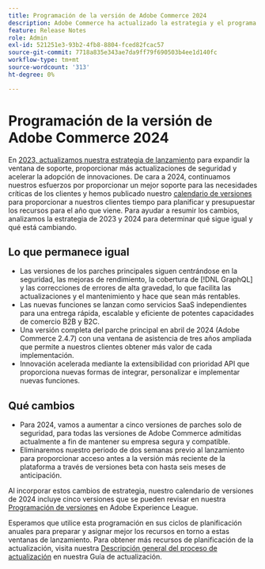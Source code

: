 ```yaml
---
title: Programación de la versión de Adobe Commerce 2024
description: Adobe Commerce ha actualizado la estrategia y el programa de versiones para 2024.
feature: Release Notes
role: Admin
exl-id: 521251e3-93b2-4fb8-8804-fced82fcac57
source-git-commit: 7718a835e343ae7da9ff79f690503b4ee1d140fc
workflow-type: tm+mt
source-wordcount: '313'
ht-degree: 0%

---
```


# Programación de la versión de Adobe Commerce 2024

En [2023, actualizamos nuestra estrategia de lanzamiento](https://business.adobe.com/blog/the-latest/adobe-announces-expanded-support) para expandir la ventana de soporte, proporcionar más actualizaciones de seguridad y acelerar la adopción de innovaciones. De cara a 2024, continuamos nuestros esfuerzos por proporcionar un mejor soporte para las necesidades críticas de los clientes y hemos publicado nuestro [calendario de versiones](https://experienceleague.adobe.com/docs/commerce-operations/release/planning/schedule.html?lang=es) para proporcionar a nuestros clientes tiempo para planificar y presupuestar los recursos para el año que viene. Para ayudar a resumir los cambios, analizamos la estrategia de 2023 y 2024 para determinar qué sigue igual y qué está cambiando.

## Lo que permanece igual

* Las versiones de los parches principales siguen centrándose en la seguridad, las mejoras de rendimiento, la cobertura de [!DNL GraphQL] y las correcciones de errores de alta gravedad, lo que facilita las actualizaciones y el mantenimiento y hace que sean más rentables.
* Las nuevas funciones se lanzan como servicios SaaS independientes para una entrega rápida, escalable y eficiente de potentes capacidades de comercio B2B y B2C.
* Una versión completa del parche principal en abril de 2024 (Adobe Commerce 2.4.7) con una ventana de asistencia de tres años ampliada que permite a nuestros clientes obtener más valor de cada implementación.
* Innovación acelerada mediante la extensibilidad con prioridad API que proporciona nuevas formas de integrar, personalizar e implementar nuevas funciones.

## Qué cambios

* Para 2024, vamos a aumentar a cinco versiones de parches solo de seguridad, para todas las versiones de Adobe Commerce admitidas actualmente a fin de mantener su empresa segura y compatible.
* Eliminaremos nuestro periodo de dos semanas previo al lanzamiento para proporcionar acceso antes a la versión más reciente de la plataforma a través de versiones beta con hasta seis meses de anticipación.

Al incorporar estos cambios de estrategia, nuestro calendario de versiones de 2024 incluye cinco versiones que se pueden revisar en nuestra [Programación de versiones](https://experienceleague.adobe.com/docs/commerce-operations/release/planning/schedule.html?lang=es) en Adobe Experience League.

Esperamos que utilice esta programación en sus ciclos de planificación anuales para preparar y asignar mejor los recursos en torno a estas ventanas de lanzamiento. Para obtener más recursos de planificación de la actualización, visita nuestra [Descripción general del proceso de actualización](/docs/commerce-operations/upgrade-guide/overview.html) en nuestra Guía de actualización.
